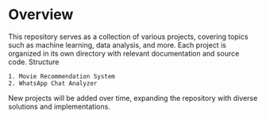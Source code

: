 # Overview

This repository serves as a collection of various projects, covering topics such as machine learning,  data analysis, and more. Each project is organized in its own directory with relevant documentation and source code.
Structure

    1. Movie Recommendation System
    2. WhatsApp Chat Analyzer
    

New projects will be added over time, expanding the repository with diverse solutions and implementations.
